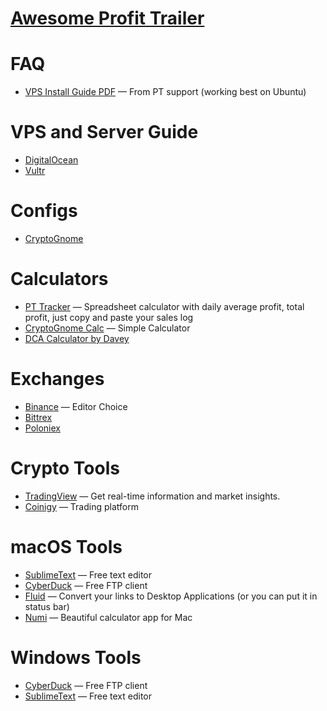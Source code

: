 # [Awesome Profit Trailer](https://profittrailer.com)


# FAQ
- [VPS Install Guide PDF](https://wiki.profittrailer.io/lib/exe/fetch.php/installing_profit_trailer_on_a_vps.pdf) — From PT support (working best on Ubuntu)



# VPS and Server Guide
- [DigitalOcean](https://m.do.co/c/430e35cff438)
- [Vultr](https://www.vultr.com)

# Configs
- [CryptoGnome](https://github.com/CryptoGnome/Profit-Trailer-Settings/releases)






# Calculators
- [PT Tracker](https://github.com/chrisek/PT_Tracker) — Spreadsheet calculator with daily average profit, total profit, just copy and paste your sales log
- [CryptoGnome Calc](https://github.com/CryptoGnome/Profit-Trailer-Settings/wiki/Profit-Calculator-&-Tracking-Spreadsheet) — Simple Calculator
- [DCA Calculator by Davey](https://docs.google.com/spreadsheets/d/1R_ZbmCdmcTjtAVRgfUKnew0U4RVqNRkUXmmbskp7L5k/edit?usp=sharing)

# Exchanges

- [Binance](https://www.binance.com/?ref=20221011) — Editor Choice
- [Bittrex](https://bittrex.com)
- [Poloniex](https://poloniex.com)


# Crypto Tools
- [TradingView](http://tradingview.com) — Get real-time information and market insights.
- [Coinigy](https://www.coinigy.com) — Trading platform


# macOS Tools
- [SublimeText](https://www.sublimetext.com) — Free text editor
- [CyberDuck](https://cyberduck.io/?l=en) — Free FTP client
- [Fluid](http://fluidapp.com) — Convert your links to Desktop Applications (or you can put it in status bar)
- [Numi](https://numi.io)  — Beautiful calculator app for Mac




# Windows Tools
- [CyberDuck](https://cyberduck.io/?l=en) — Free FTP client
- [SublimeText](https://www.sublimetext.com) — Free text editor